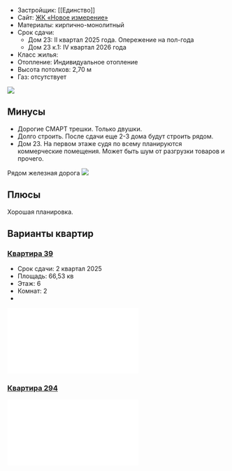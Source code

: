 - Застройщик: [[Единство]]
- Сайт: [ЖК «Новое измерение»](https://edinstvo62.ru/building/112)
- Материалы: кирпично-монолитный
- Срок сдачи: 
	- Дом 23: II квартал 2025 года. Опережение на пол-года 
	- Дом 23 к.1: IV квартал 2026 года
- Класс жилья: 
- Отопление: Индивидуальное отопление
- Высота потолков: 2,70 м
- Газ: отсутствует

![](screen%201003%201.png)
## Минусы
- Дорогие СМАРТ трешки. Только двушки.
- Долго строить. После сдачи еще 2-3 дома будут строить рядом.
- Дом 23. На первом этаже судя по всему планируются коммерческие помещения. Может быть шум от разгрузки товаров и прочего.

Рядом железная дорога
![](screen%201000.png)

## Плюсы
Хорошая планировка.

## Варианты квартир

### [Квартира 39](https://edinstvo62.ru/flat/107/48473)
- Срок сдачи: 2 квартал 2025
- Площадь: 66,53 кв
- Этаж: 6
- Комнат: 2
- 
![](mpdf.pdf)

### [Квартира 294](https://edinstvo62.ru/flat/112/51651)
![](mpdf-2.pdf)